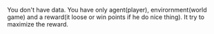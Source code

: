 You don't have data. You have only agent(player), envirornment(world game) and a reward(it loose or win points if he do nice thing).
It try to maximize the reward. 
